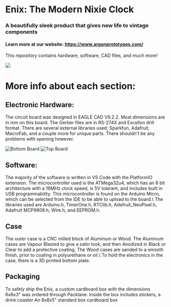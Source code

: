 # Enix: The Modern Nixie Clock
### A beautifully sleek product that gives new life to vintage components
#### Learn more at our website: https://www.argonprototypes.com/
This repository contains hardware, software, CAD files, and much more!

![](https://i.imgur.com/bQGN5OA.jpg)

# More info about each section:
## Electronic Hardware:
The circuit board was designed in EAGLE CAD V9.2.2. Most dimensions are in mm on this board. The Gerber files are in RS-274X and Excellon drill format. There are several external libraries used; Sparkfun, Adafruit, MacroFab, and a couple more for unique parts. There shouldn't be any problems with opening however.

![Bottom Board](https://i.imgur.com/zrHhSTt.png)
![Top Board](https://i.imgur.com/f9MKZg2.png)
## Software:
The majority of the software is written in VS Code with the PlatformIO extension. The microcontroller used is the ATMega32u4, which has an 8 bit architecture with a 16MHz clock speed, is 5V tolerant, and includes built in USB programmability. This microcontroller is found on the Arduino Micro, which can be selected from the IDE to be able to upload to the board.\ The libraries used are Arduino.h, TimerOne.h, RTClib.h, Adafruit_NeoPixel.h, Adafruit MCP9808.h, Wire.h, and EEPROM.h.



## Case
The outer case is a CNC milled block of Aluminum or Wood. The Aluminum cases are Vapour Blasted to give a satin look, and then Anodized in Black or Clear to add a protective coating. The Wood cases are sanded to a smooth finish, prior to coating in polyurethane or oil.\ To hold the electronics in the case, there is a 3D printed bottom plate.

## Packaging
To safely ship the Enix, a custom cardboard box with the dimensions 6x6x3" was ordered through Packlane. Inside the box includes stickers, a drink coaster An 8x8x5" standard box cardboard box
